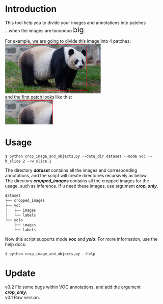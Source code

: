 # Introduction
 
 This tool help you to divide your images and annotations into patches  
 ...when the images are tooooooo <font size=5>big</font>.

 For example, we are going to divide this image into 4 patches:  
 ![panda](https://github.com/EzioA/ObjectDetectionAnnotationScissors/blob/main/assets/panda_gt.png)  
 and the first patch looks like this:  
 ![panda_patch](https://github.com/EzioA/ObjectDetectionAnnotationScissors/blob/main/assets/panda_0_gt.png)


# Usage
```
$ python crop_image_and_objects.py --data_dir dataset --mode voc --h_slice 2 --w slice 2
```
The directory _**dataset**_ contains all the images and corresponding annotations, and the script will create directories recursively as below.  
The directory _**cropped\_images**_ contains all the cropped images for the usage, such as inference. If u need these images, use argument _**crop\_only**_.
```
dataset
├── cropped_images
├── voc
│   ├── images
│   └── labels
└── yolo
    ├── images
    └── labels
```
Now this script supports mode _**voc**_ and _**yolo**_. For more information, use the help docs:
```
$ python crop_image_and_objects.py --help
```

# Update
v0.2 Fix some bugs within VOC annotations, and add the argument _**crop\_only**_.  
v0.1 Raw version.